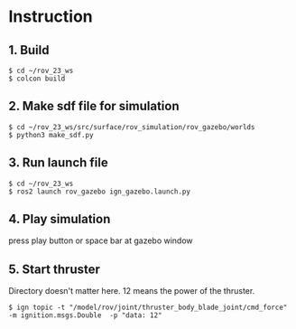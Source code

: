 # Instruction

## 1. Build

```
$ cd ~/rov_23_ws
$ colcon build
```

## 2. Make sdf file for simulation

```
$ cd ~/rov_23_ws/src/surface/rov_simulation/rov_gazebo/worlds
$ python3 make_sdf.py
```

## 3. Run launch file

```
$ cd ~/rov_23_ws
$ ros2 launch rov_gazebo ign_gazebo.launch.py
```

## 4. Play simulation

press play button or space bar at gazebo window

## 5. Start thruster

Directory doesn't matter here. 12 means the power of the thruster.

```
$ ign topic -t "/model/rov/joint/thruster_body_blade_joint/cmd_force" -m ignition.msgs.Double  -p "data: 12"
```

